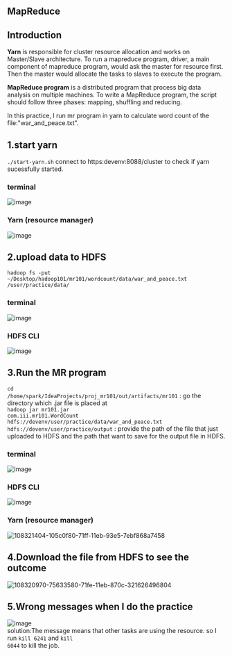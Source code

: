 ## MapReduce
## Introduction

**Yarn** is responsible for cluster resource allocation and works on Master/Slave architecture. 
To run a mapreduce program, driver, a main component of mapreduce program, would ask the master for resource first.
Then the master would allocate the tasks to slaves to execute the program.

**MapReduce program** is a distributed program that process big data analysis on multiple machines.
To write a MapReduce program, the script should follow three phases: mapping, shuffling and reducing.

In this practice, I run mr program in yarn to calculate word count of the file:"war_and_peace.txt".

## 1.start yarn

<code>./start-yarn.sh</code>
connect to https:devenv:8088/cluster to check if yarn sucessfully started.
### terminal
![image](https://user-images.githubusercontent.com/32606310/108317383-236be100-71f9-11eb-9a07-74d97f990261.png)
### Yarn (resource manager)
![image](https://user-images.githubusercontent.com/32606310/108317435-3ed6ec00-71f9-11eb-9f0b-d617047425d1.png)

## 2.upload data to HDFS
<code>hadoop fs -put ~/Desktop/hadoop101/mr101/wordcount/data/war_and_peace.txt /user/practice/data/</code>
### terminal
![image](https://user-images.githubusercontent.com/32606310/108318580-06d0a880-71fb-11eb-84cb-4e558bfc672f.png)
### HDFS CLI
![image](https://user-images.githubusercontent.com/32606310/108318740-47c8bd00-71fb-11eb-8b49-e2f8cde2056c.png)

## 3.Run the MR program
<code>cd /home/spark/IdeaProjects/proj_mr101/out/artifacts/mr101</code> : go the directory which .jar file is placed at</br>
<code>hadoop jar mr101.jar com.iii.mr101.WordCount hdfs://devenv/user/practice/data/war_and_peace.txt hdfs://devenv/user/practice/output</code> : provide the path of the file that just uploaded to HDFS and the path that want to save for the output file in HDFS.
### terminal
![image](https://user-images.githubusercontent.com/32606310/108320326-a2631880-71fd-11eb-9207-1ade3c4ede28.png)
### HDFS CLI
![image](https://user-images.githubusercontent.com/32606310/108320187-6c259900-71fd-11eb-9722-9fe640f38ba9.png)
### Yarn (resource manager)
![108321404-105c0f80-71ff-11eb-93e5-7ebf868a7458](https://user-images.githubusercontent.com/32606310/108321466-2a95ed80-71ff-11eb-83a8-44539357f1d4.png)

## 4.Download the file from HDFS to see the outcome
![108320970-75633580-71fe-11eb-870c-321626496804](https://user-images.githubusercontent.com/32606310/108321095-a6436a80-71fe-11eb-843b-1e3a8c6da392.png)</br>

## 5.Wrong messages when I do the practice
![image](https://user-images.githubusercontent.com/32606310/108317629-878ea500-71f9-11eb-8d19-16408c8ba4d6.png)</br>
solution:The message means that other tasks are using the resource. 
so I run <code>kill 6241</code> and <code>kill 6044</code> to kill the job.

